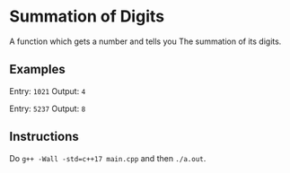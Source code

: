 # Summation of Digits
A function which gets a number and tells you The summation of its digits.

## Examples
Entry: `1021` 
Output: `4`

Entry: `5237` 
Output: `8`

## Instructions
Do `g++ -Wall -std=c++17 main.cpp` and then `./a.out`.

